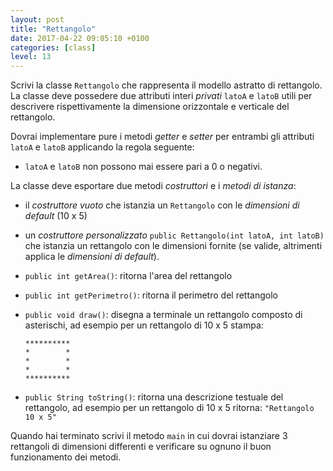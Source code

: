 ```yaml
---
layout: post
title: "Rettangolo"
date: 2017-04-22 09:05:10 +0100
categories: [class]
level: 13
---
```


Scrivi la classe `Rettangolo` che rappresenta il modello astratto di rettangolo. La classe deve possedere due attributi interi *privati* `latoA` e `latoB` utili per descrivere rispettivamente la dimensione orizzontale e verticale del rettangolo. 

Dovrai implementare pure i metodi *getter* e *setter* per entrambi gli attributi `latoA` e `latoB` applicando la regola seguente:

- `latoA` e `latoB` non possono mai essere pari a 0 o negativi.
 

La classe deve esportare due metodi *costruttori* e i *metodi di istanza*: 

- il *costruttore vuoto* che istanzia un `Rettangolo` con le *dimensioni di default* (10 x 5)
- un *costruttore personalizzato* `public Rettangolo(int latoA, int latoB)` che istanzia un rettangolo con le dimensioni fornite (se valide, altrimenti applica le *dimensioni di default*). 
- `public int getArea()`: ritorna l'area del rettangolo
- `public int getPerimetro()`: ritorna il perimetro del rettangolo
- `public void draw()`: disegna a terminale un rettangolo composto di asterischi, ad esempio per un rettangolo di 10 x 5 stampa:
	
	~~~text
	**********
	*        *
	*        *
	*        *
	**********
	~~~
- `public String toString()`: ritorna una descrizione testuale del rettangolo, ad esempio per un rettangolo di 10 x 5 ritorna: `"Rettangolo 10 x 5"`

Quando hai terminato scrivi il metodo `main` in cui dovrai istanziare 3 rettangoli di dimensioni differenti e verificare su ognuno il buon funzionamento dei metodi. 
